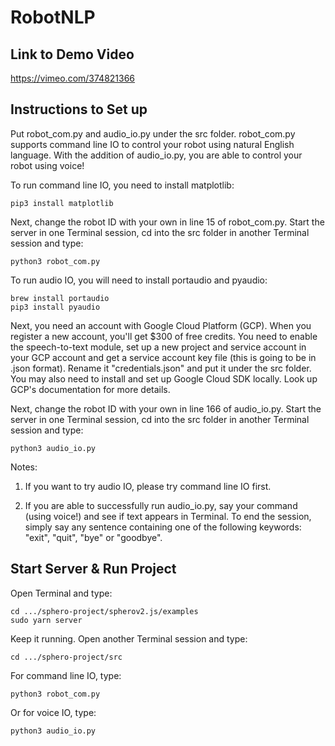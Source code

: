 # RobotNLP

## Link to Demo Video
https://vimeo.com/374821366

## Instructions to Set up

Put robot_com.py and audio_io.py under the src folder. robot_com.py supports command line IO to control your robot using natural English language. With the addition of audio_io.py, you are able to control your robot using voice!

To run command line IO, you need to install matplotlib:
```
pip3 install matplotlib
```

Next, change the robot ID with your own in line 15 of robot_com.py. Start the server in one Terminal session, cd into the src folder in another Terminal session and type:
```
python3 robot_com.py
```

To run audio IO, you will need to install portaudio and pyaudio:
```
brew install portaudio
pip3 install pyaudio
```

Next, you need an account with Google Cloud Platform (GCP). When you register a new account, you'll get $300 of free credits. You need to enable the speech-to-text module, set up a new project and service account in your GCP account and get a service account key file (this is going to be in .json format). Rename it "credentials.json" and put it under the src folder. You may also need to install and set up Google Cloud SDK locally. Look up GCP's documentation for more details.

Next, change the robot ID with your own in line 166 of audio_io.py. Start the server in one Terminal session, cd into the src folder in another Terminal session and type:
```
python3 audio_io.py
```

Notes:
1. If you want to try audio IO, please try command line IO first.

2. If you are able to successfully run audio_io.py, say your command (using voice!) and see if text appears in Terminal. To end the session, simply say any sentence containing one of the following keywords: "exit", "quit", "bye" or "goodbye".

## Start Server & Run Project

Open Terminal and type:
```
cd .../sphero-project/spherov2.js/examples
sudo yarn server
```

Keep it running. Open another Terminal session and type:
```
cd .../sphero-project/src
```

For command line IO, type:
```
python3 robot_com.py
```

Or for voice IO, type:
```
python3 audio_io.py
```
